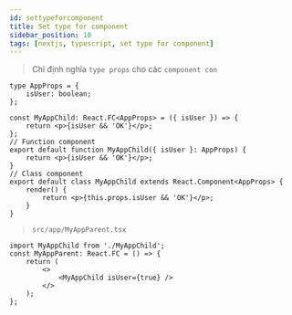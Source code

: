 ```yaml
---
id: settypeforcomponent
title: Set type for component
sidebar_position: 10
tags: [nextjs, typescript, set type for component]
---
```


> Chỉ định nghĩa `type props` cho các `component con`

```tsx
type AppProps = {
    isUser: boolean;
};

const MyAppChild: React.FC<AppProps> = ({ isUser }) => {
    return <p>{isUser && 'OK'}</p>;
};
// Function component
export default function MyAppChild({ isUser }: AppProps) {
    return <p>{isUser && 'OK'}</p>;
}
// Class component
export default class MyAppChild extends React.Component<AppProps> {
    render() {
        return <p>{this.props.isUser && 'OK'}</p>;
    }
}
```

> `src/app/MyAppParent.tsx`

```tsx
import MyAppChild from './MyAppChild';
const MyAppParent: React.FC = () => {
    return (
        <>
            <MyAppChild isUser={true} />
        </>
    );
};
```
